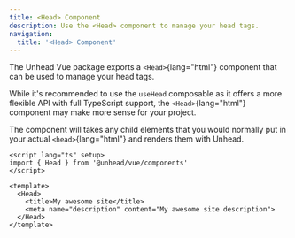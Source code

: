 ```yaml
---
title: <Head> Component
description: Use the <Head> component to manage your head tags.
navigation:
  title: '<Head> Component'
---
```


The Unhead Vue package exports a `<Head>`{lang="html"}  component that can be used to manage your head tags.

While it's recommended to use the `useHead` composable as it offers a more flexible API with full TypeScript support,
the `<Head>`{lang="html"}  component may make more sense for your project.

The component will takes any child elements that you would normally put in your actual `<head>`{lang="html"}  and renders them
with Unhead.

```vue
<script lang="ts" setup>
import { Head } from '@unhead/vue/components'
</script>

<template>
  <Head>
    <title>My awesome site</title>
    <meta name="description" content="My awesome site description">
  </Head>
</template>
```
